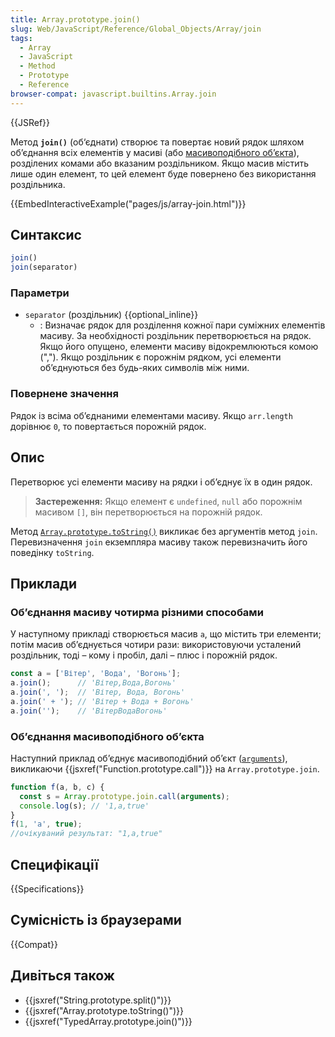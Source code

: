 ```yaml
---
title: Array.prototype.join()
slug: Web/JavaScript/Reference/Global_Objects/Array/join
tags:
  - Array
  - JavaScript
  - Method
  - Prototype
  - Reference
browser-compat: javascript.builtins.Array.join
---
```


{{JSRef}}

Метод **`join()`** (об‘єднати) створює та повертає новий рядок шляхом об’єднання всіх елементів у масиві
(або [масивоподібного об’єкта](/uk/docs/Web/JavaScript/Guide/Indexed_collections#robota-z-masyvopodibnymy-obiektamy)),
розділених комами або вказаним роздільником. Якщо масив містить лише один елемент, то
цей елемент буде повернено без використання роздільника.

{{EmbedInteractiveExample("pages/js/array-join.html")}}

## Синтаксис

```js
join()
join(separator)
```

### Параметри

- `separator` (роздільник) {{optional_inline}}
  - : Визначає рядок для розділення кожної пари суміжних елементів масиву.
    За необхідності роздільник перетворюється на рядок. Якщо його опущено, елементи масиву відокремлюються комою (",").
    Якщо роздільник є порожнім рядком, усі елементи об’єднуються без будь-яких символів між ними.

### Повернене значення

Рядок із всіма об’єднаними елементами масиву. Якщо `arr.length` дорівнює
`0`, то повертається порожній рядок.

## Опис

Перетворює усі елементи масиву на рядки і об’єднує їх в один рядок.

> **Застереження:** Якщо елемент є `undefined`, `null` або порожнім масивом
> `[]`, він перетворюється на порожній рядок.

Метод [`Array.prototype.toString()`](/uk/docs/Web/JavaScript/Reference/Global_Objects/Array/toString) викликає без аргументів метод `join`. Перевизначення `join` екземпляра масиву також перевизначить його поведінку `toString`.

## Приклади

### Об’єднання масиву чотирма різними способами

У наступному прикладі створюється масив `a`, що містить три елементи; потім масив
об’єднується чотири рази: використовуючи усталений роздільник, тоді – кому і пробіл, далі – плюс
і порожній рядок.

```js
const a = ['Вітер', 'Вода', 'Вогонь'];
a.join();      // 'Вітер,Вода,Вогонь'
a.join(', ');  // 'Вітер, Вода, Вогонь'
a.join(' + '); // 'Вітер + Вода + Вогонь'
a.join('');    // 'ВітерВодаВогонь'
```

### Об’єднання масивоподібного об’єкта

Наступний приклад об’єднує масивоподібний об’єкт
([`arguments`](/uk/docs/Web/JavaScript/Reference/Functions/arguments)),
викликаючи {{jsxref("Function.prototype.call")}} на `Array.prototype.join`.

```js
function f(a, b, c) {
  const s = Array.prototype.join.call(arguments);
  console.log(s); // '1,a,true'
}
f(1, 'a', true);
//очікуваний результат: "1,a,true"
```

## Специфікації

{{Specifications}}

## Сумісність із браузерами

{{Compat}}

## Дивіться також

- {{jsxref("String.prototype.split()")}}
- {{jsxref("Array.prototype.toString()")}}
- {{jsxref("TypedArray.prototype.join()")}}
